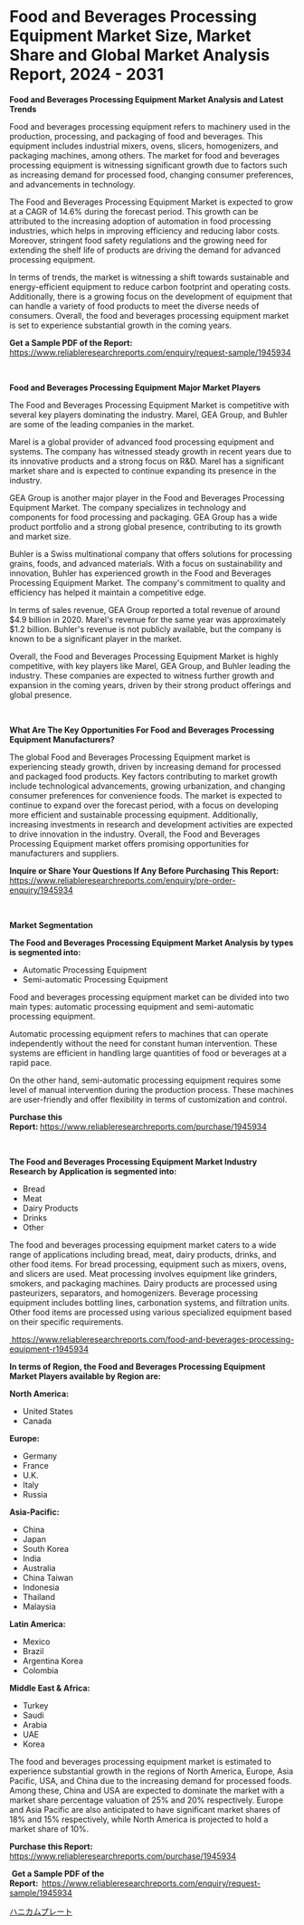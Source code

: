<p><h1>Food and Beverages Processing Equipment Market Size, Market Share and Global Market Analysis Report, 2024 - 2031</h1></p><p><strong>Food and Beverages Processing Equipment Market Analysis and Latest Trends</strong></p>
<p><p>Food and beverages processing equipment refers to machinery used in the production, processing, and packaging of food and beverages. This equipment includes industrial mixers, ovens, slicers, homogenizers, and packaging machines, among others. The market for food and beverages processing equipment is witnessing significant growth due to factors such as increasing demand for processed food, changing consumer preferences, and advancements in technology.</p><p>The Food and Beverages Processing Equipment Market is expected to grow at a CAGR of 14.6% during the forecast period. This growth can be attributed to the increasing adoption of automation in food processing industries, which helps in improving efficiency and reducing labor costs. Moreover, stringent food safety regulations and the growing need for extending the shelf life of products are driving the demand for advanced processing equipment.</p><p>In terms of trends, the market is witnessing a shift towards sustainable and energy-efficient equipment to reduce carbon footprint and operating costs. Additionally, there is a growing focus on the development of equipment that can handle a variety of food products to meet the diverse needs of consumers. Overall, the food and beverages processing equipment market is set to experience substantial growth in the coming years.</p></p>
<p><strong>Get a Sample PDF of the Report:&nbsp;</strong> <a href="https://www.reliableresearchreports.com/enquiry/request-sample/1945934">https://www.reliableresearchreports.com/enquiry/request-sample/1945934</a></p>
<p>&nbsp;</p>
<p><strong>Food and Beverages Processing Equipment Major Market Players</strong></p>
<p><p>The Food and Beverages Processing Equipment Market is competitive with several key players dominating the industry. Marel, GEA Group, and Buhler are some of the leading companies in the market.</p><p>Marel is a global provider of advanced food processing equipment and systems. The company has witnessed steady growth in recent years due to its innovative products and a strong focus on R&D. Marel has a significant market share and is expected to continue expanding its presence in the industry.</p><p>GEA Group is another major player in the Food and Beverages Processing Equipment Market. The company specializes in technology and components for food processing and packaging. GEA Group has a wide product portfolio and a strong global presence, contributing to its growth and market size.</p><p>Buhler is a Swiss multinational company that offers solutions for processing grains, foods, and advanced materials. With a focus on sustainability and innovation, Buhler has experienced growth in the Food and Beverages Processing Equipment Market. The company's commitment to quality and efficiency has helped it maintain a competitive edge.</p><p>In terms of sales revenue, GEA Group reported a total revenue of around $4.9 billion in 2020. Marel's revenue for the same year was approximately $1.2 billion. Buhler's revenue is not publicly available, but the company is known to be a significant player in the market.</p><p>Overall, the Food and Beverages Processing Equipment Market is highly competitive, with key players like Marel, GEA Group, and Buhler leading the industry. These companies are expected to witness further growth and expansion in the coming years, driven by their strong product offerings and global presence.</p></p>
<p>&nbsp;</p>
<p><strong>What Are The Key Opportunities For Food and Beverages Processing Equipment Manufacturers?</strong></p>
<p><p>The global Food and Beverages Processing Equipment market is experiencing steady growth, driven by increasing demand for processed and packaged food products. Key factors contributing to market growth include technological advancements, growing urbanization, and changing consumer preferences for convenience foods. The market is expected to continue to expand over the forecast period, with a focus on developing more efficient and sustainable processing equipment. Additionally, increasing investments in research and development activities are expected to drive innovation in the industry. Overall, the Food and Beverages Processing Equipment market offers promising opportunities for manufacturers and suppliers.</p></p>
<p><strong>Inquire or Share Your Questions If Any Before Purchasing This Report:</strong> <a href="https://www.reliableresearchreports.com/enquiry/pre-order-enquiry/1945934">https://www.reliableresearchreports.com/enquiry/pre-order-enquiry/1945934</a></p>
<p>&nbsp;</p>
<p><strong>Market Segmentation</strong></p>
<p><strong>The Food and Beverages Processing Equipment Market Analysis by types is segmented into:</strong></p>
<p><ul><li>Automatic Processing Equipment</li><li>Semi-automatic Processing Equipment</li></ul></p>
<p><p>Food and beverages processing equipment market can be divided into two main types: automatic processing equipment and semi-automatic processing equipment. </p><p>Automatic processing equipment refers to machines that can operate independently without the need for constant human intervention. These systems are efficient in handling large quantities of food or beverages at a rapid pace.</p><p>On the other hand, semi-automatic processing equipment requires some level of manual intervention during the production process. These machines are user-friendly and offer flexibility in terms of customization and control.</p></p>
<p><strong>Purchase this Report:&nbsp;</strong><a href="https://www.reliableresearchreports.com/purchase/1945934">https://www.reliableresearchreports.com/purchase/1945934</a></p>
<p>&nbsp;</p>
<p><strong>The Food and Beverages Processing Equipment Market Industry Research by Application is segmented into:</strong></p>
<p><ul><li>Bread</li><li>Meat</li><li>Dairy Products</li><li>Drinks</li><li>Other</li></ul></p>
<p><p>The food and beverages processing equipment market caters to a wide range of applications including bread, meat, dairy products, drinks, and other food items. For bread processing, equipment such as mixers, ovens, and slicers are used. Meat processing involves equipment like grinders, smokers, and packaging machines. Dairy products are processed using pasteurizers, separators, and homogenizers. Beverage processing equipment includes bottling lines, carbonation systems, and filtration units. Other food items are processed using various specialized equipment based on their specific requirements.</p></p>
<p><a href="https://www.reliableresearchreports.com/food-and-beverages-processing-equipment-r1945934">&nbsp;https://www.reliableresearchreports.com/food-and-beverages-processing-equipment-r1945934</a></p>
<p><strong>In terms of Region, the Food and Beverages Processing Equipment Market Players available by Region are:</strong></p>
<p>
    <p> <strong> North America: </strong>
        <ul>
            <li>United States</li>
            <li>Canada</li>
        </ul>
        </p> 
    <p> <strong> Europe: </strong>
        <ul>
            <li>Germany</li>
            <li>France</li>
            <li>U.K.</li>
            <li>Italy</li>
            <li>Russia</li>
        </ul>
        </p> 
    <p> <strong> Asia-Pacific: </strong>
        <ul>
            <li>China</li>
            <li>Japan</li>
            <li>South Korea</li>
            <li>India</li>
            <li>Australia</li>
            <li>China Taiwan</li>
            <li>Indonesia</li>
            <li>Thailand</li>
            <li>Malaysia</li>
        </ul>
        </p> 
    <p> <strong> Latin America: </strong>
        <ul>
            <li>Mexico</li>
            <li>Brazil</li>
            <li>Argentina Korea</li>
            <li>Colombia</li>
        </ul>
        </p> 
    <p> <strong> Middle East & Africa: </strong>
        <ul>
            <li>Turkey</li>
            <li>Saudi</li>
            <li>Arabia</li>
            <li>UAE</li>
            <li>Korea</li>
        </ul>
    </p>
    </p>
<p><p>The food and beverages processing equipment market is estimated to experience substantial growth in the regions of North America, Europe, Asia Pacific, USA, and China due to the increasing demand for processed foods. Among these, China and USA are expected to dominate the market with a market share percentage valuation of 25% and 20% respectively. Europe and Asia Pacific are also anticipated to have significant market shares of 18% and 15% respectively, while North America is projected to hold a market share of 10%.</p></p>
<p><strong>Purchase this Report: </strong><a href="https://www.reliableresearchreports.com/purchase/1945934">https://www.reliableresearchreports.com/purchase/1945934</a></p>
<p>&nbsp;<strong>Get a Sample PDF of the Report:&nbsp;&nbsp;</strong><a href="https://www.reliableresearchreports.com/enquiry/request-sample/1945934">https://www.reliableresearchreports.com/enquiry/request-sample/1945934</a></p>
<p><strong></strong></p>
<p><p><a href="https://github.com/nxboeu02965442/Market-Research-Report-List-1/blob/main/649074527581.md">ハニカムプレート</a></p></p>